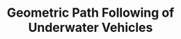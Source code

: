 ---
title: "Geometric Path Following of Underwater Vehicles"
authors: "Nicholas Rober, Venanzio Cichella"
venue: "AIAA Scitech"
year: "2021"
status: "published"
arxiv: "https://arc.aiaa.org/doi/abs/10.2514/6.2021-1678"
official_link: ""
doi: "10.2514/6.2021-1678"
volume: ""
number: ""
pages: "1678"
publisher: ""
month: "1"
address: ""
type: "conference"
school: ""
awards: ""
notes: ""
include_on_website: true
image: "rober2021geometric.png"
links_to_code: ""
links_to_video: ""
collection: publications
permalink: /publication/2021-1-rober2021geometric.html
---